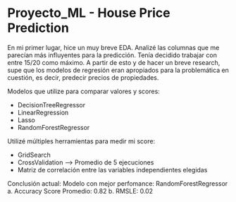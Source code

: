 # Proyecto_ML - House Price Prediction


En mi primer lugar, hice un muy breve EDA. Analizé las columnas que me parecían más influyentes para la predicción. Tenía decidido trabajar con entre 15/20
como máximo. 
A partir de esto y de hacer un breve research, supe que los modelos de regresión eran apropiados para la problemática en cuestión, es decir, predecir precios de propiedades.

Modelos que utilize para comparar valores y scores:
  * DecisionTreeRegressor
  * LinearRegression
  * Lasso
  * RandomForestRegressor
  
  Utilizé múltiples herramientas para medir mi score:
  + GridSearch
  + CrossValidation --> Promedio de 5 ejecuciones
  + Matriz de correlación entre las variables independientes elegidas
  
  Conclusión actual:
  Modelo con mejor perfomance: 
  RandomForestRegressor 
  a. Accuracy Score Promedio: 0.82
  b. RMSLE: 0.02
